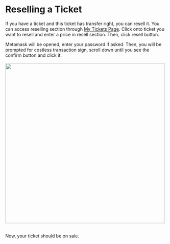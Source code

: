 # Reselling a Ticket
If you have a ticket and this ticket has transfer right, you can resell it. You can access reselling section through [My Tickets Page](/Pages/Subpages/mytickets.md). Click onto ticket you want to resell and enter a price in resell section. Then, click resell button.

Metamask will be opened, enter your password if asked. Then, you will be prompted for costless transaction sign, scroll down until you see the confirm button and click it:
<br /> <br/>
<img src="https://raw.githubusercontent.com/sadigulbey/tickript.github.io/main/static/usage/m_buy.png" style="height:500px;"></img>
<br /><br />

Now, your ticket should be on sale.